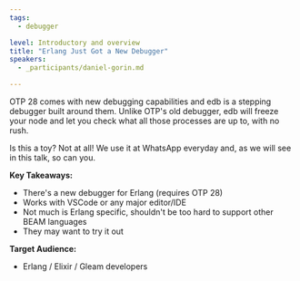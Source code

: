 ```yaml
---
tags: 
  - debugger

level: Introductory and overview
title: "Erlang Just Got a New Debugger"
speakers: 
  - _participants/daniel-gorin.md

---
```

OTP 28 comes with new debugging capabilities and edb is a stepping debugger built around them. Unlike OTP's old debugger, edb will freeze your node and let you check what all those processes are up to, with no rush. 

Is this a toy? Not at all! We use it at WhatsApp everyday and, as we will see in this talk, so can you.

**Key Takeaways:**

- There's a new debugger for Erlang (requires OTP 28)
- Works with VSCode or any major editor/IDE
- Not much is Erlang specific, shouldn't be too hard to support other BEAM languages
- They may want to try it out

**Target Audience:**

- Erlang / Elixir / Gleam developers
